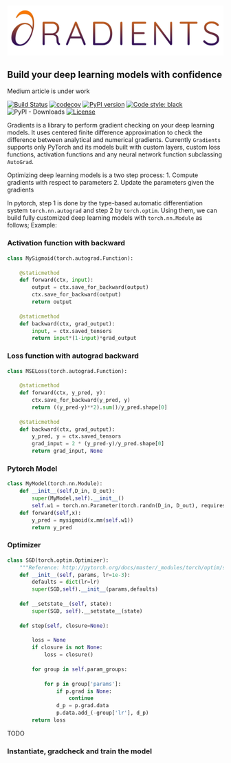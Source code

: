 <a href="url"><img src="https://raw.githubusercontent.com/Saran-nns/gradients/master/imgs/LOGO.jpg"></a>
## Build your deep learning models with confidence

Medium article is under work

[![Build Status](https://travis-ci.com/Saran-nns/gradients.svg?branch=main)](https://travis-ci.com/Saran-nns/gradients)
[![codecov](https://codecov.io/gh/Saran-nns/gradients/branch/main/graph/badge.svg)](https://codecov.io/gh/Saran-nns/gradients)
[![PyPI version](https://badge.fury.io/py/gradients.svg)](https://badge.fury.io/py/gradients)
[![Code style: black](https://img.shields.io/badge/code%20style-black-000000.svg)](https://github.com/psf/black)
![PyPI - Downloads](https://img.shields.io/pypi/dm/gradients.svg)
[![License](https://img.shields.io/badge/License-Apache%202.0-blue.svg)](https://opensource.org/licenses/Apache-2.0)

Gradients is a library to perform gradient checking on your deep learning models. It uses centered finite difference approximation to check the difference between analytical and numerical gradients. Currently `Gradients` supports only PyTorch and its models built with custom layers, custom loss functions, activation functions and any neural network function subclassing `AutoGrad`.

Optimizing deep learning models is a two step process:
    1. Compute gradients with respect to parameters
    2. Update the parameters given the gradients

In pytorch, step 1 is done by the type-based automatic differentiation system `torch.nn.autograd` and step 2 by `torch.optim`. Using  them, we can build fully customized deep learning models with `torch.nn.Module` as follows;
Example:

### Activation function with backward

```python
class MySigmoid(torch.autograd.Function):

    @staticmethod
    def forward(ctx, input):
        output = ctx.save_for_backward(output)
        ctx.save_for_backward(output)
        return output

    @staticmethod
    def backward(ctx, grad_output):
        input, = ctx.saved_tensors
        return input*(1-input)*grad_output
```

### Loss function with autograd backward

```python
class MSELoss(torch.autograd.Function):

    @staticmethod
    def forward(ctx, y_pred, y):
        ctx.save_for_backward(y_pred, y)
        return ((y_pred-y)**2).sum()/y_pred.shape[0]

    @staticmethod
    def backward(ctx, grad_output):
        y_pred, y = ctx.saved_tensors
        grad_input = 2 * (y_pred-y)/y_pred.shape[0]
        return grad_input, None
```
### Pytorch Model

```python
class MyModel(torch.nn.Module):
    def __init__(self,D_in, D_out):
        super(MyModel,self).__init__()
        self.w1 = torch.nn.Parameter(torch.randn(D_in, D_out), requires_grad=True)
    def forward(self,x):
        y_pred = mysigmoid(x.mm(self.w1))
        return y_pred
```
### Optimizer
```python
class SGD(torch.optim.Optimizer):
    """Reference: http://pytorch.org/docs/master/_modules/torch/optim/sgd.html#SGD"""
    def __init__(self, params, lr=1e-3):
        defaults = dict(lr=lr)
        super(SGD,self).__init__(params,defaults)

    def __setstate__(self, state):
        super(SGD, self).__setstate__(state)

    def step(self, closure=None):

        loss = None
        if closure is not None:
            loss = closure()

        for group in self.param_groups:

            for p in group['params']:
                if p.grad is None:
                    continue
                d_p = p.grad.data
                p.data.add_(-group['lr'], d_p)
        return loss
```
TODO
### Instantiate, gradcheck and train the model




